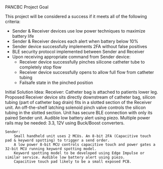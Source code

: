 PANCBC Project Goal

This project will be considered a success if it meets all of the following criteria:

 - Sender & Receiver devices use low power techniques to maximize battery life
 - Sender & Receiver devices each alert when battery below 10%
 - Sender device successfully implements 2FA without false positives
 - BLE security protocol implemented between Sender and Receiver
 - Upon receiving appropriate command from Sender device:
	 - Receiver device successfully pinches silicone catheter tube to completely stop flow
	 - Receiver device successfully opens to allow full flow from catheter tubing
	 - Failsafe state in the pinched position
	 

Initial Solution Idea:
	Receiver:
		 Catheter bag is attached to patients lower leg. Proposed Receiver device sits directly downstream
		 of catheter bag, silicon tubing (part of catheter bag drain) fits in a slotted section of the
		 Receiver unit. An off-the-shelf latching solenoid pinch valve controls the silicon tubing in the slotted section.
		 Unit has secure BLE connection with only its paired Sender unit.
		 Audible low battery alert using piezo.
		 Multiple power rails may be needed: 3.3, 12V using Buck/Boost converters.
	 
	Sender:
		Small handheld unit uses 2 MCUs. An 8-bit 2FA (Capacitive touch pad & keyword spotting) to trigger a send order. 
		A low power 8-bit MCU controls capacitive touch and power gates a 32-bit MCU running keyword spotting model.
		Keyword spotting model to be developed using Edge Impulse or similar service. Audible low battery alert using piezo.
		Capacitive touch pad likely to be a small exposed PCB.

